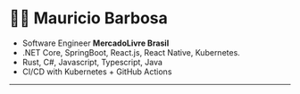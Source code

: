 # :man_technologist: Mauricio Barbosa

- Software Engineer **MercadoLivre Brasil**
- .NET Core, SpringBoot, React.js, React Native, Kubernetes.
- Rust, C#, Javascript, Typescript, Java
- CI/CD with Kubernetes + GitHub Actions

---

